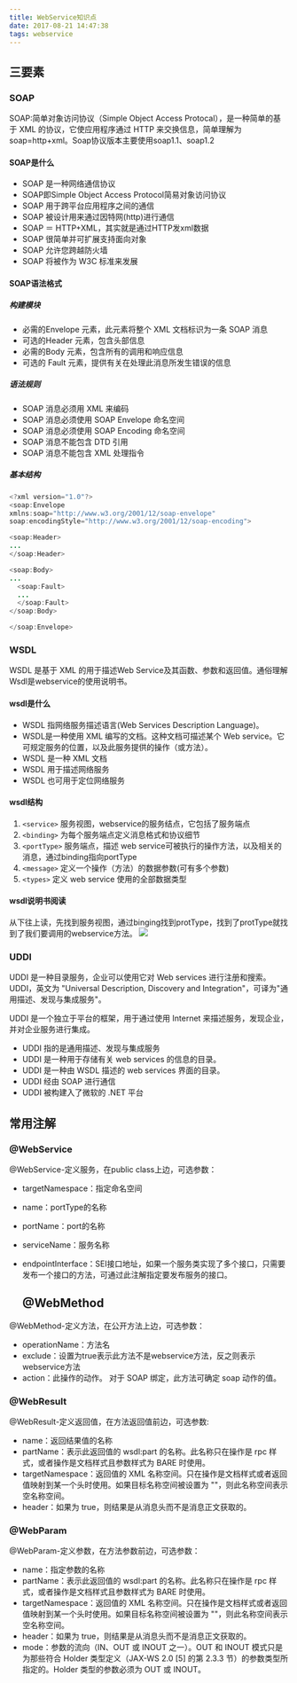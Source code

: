 ```yaml
---
title: WebService知识点
date: 2017-08-21 14:47:38
tags: webservice
---
```

## 三要素 ##
### SOAP ###
SOAP:简单对象访问协议（Simple Object Access Protocal），是一种简单的基于 XML 的协议，它使应用程序通过 HTTP 来交换信息，简单理解为soap=http+xml。Soap协议版本主要使用soap1.1、soap1.2<!--more-->
#### SOAP是什么 ####
- SOAP 是一种网络通信协议
- SOAP即Simple Object Access Protocol简易对象访问协议
- SOAP 用于跨平台应用程序之间的通信
- SOAP 被设计用来通过因特网(http)进行通信
- SOAP ＝ HTTP+XML，其实就是通过HTTP发xml数据
- SOAP 很简单并可扩展支持面向对象
- SOAP 允许您跨越防火墙
- SOAP 将被作为 W3C 标准来发展

#### SOAP语法格式 ####
##### 构建模块 #####
- 必需的Envelope 元素，此元素将整个 XML 文档标识为一条 SOAP 消息
- 可选的Header 元素，包含头部信息
- 必需的Body 元素，包含所有的调用和响应信息 
- 可选的 Fault 元素，提供有关在处理此消息所发生错误的信息

##### 语法规则 #####
- SOAP 消息必须用 XML 来编码
- SOAP 消息必须使用 SOAP Envelope 命名空间
- SOAP 消息必须使用 SOAP Encoding 命名空间
- SOAP 消息不能包含 DTD 引用
- SOAP 消息不能包含 XML 处理指令

##### 基本结构 #####
```java
<?xml version="1.0"?>
<soap:Envelope
xmlns:soap="http://www.w3.org/2001/12/soap-envelope"
soap:encodingStyle="http://www.w3.org/2001/12/soap-encoding">

<soap:Header>
...
</soap:Header>

<soap:Body>
...
  <soap:Fault>
  ...
  </soap:Fault>
</soap:Body>

</soap:Envelope> 
```
### WSDL ###
WSDL 是基于 XML 的用于描述Web Service及其函数、参数和返回值。通俗理解Wsdl是webservice的使用说明书。

#### wsdl是什么 ####
- WSDL 指网络服务描述语言(Web Services Description Language)。
- WSDL是一种使用 XML 编写的文档。这种文档可描述某个 Web service。它可规定服务的位置，以及此服务提供的操作（或方法）。
- WSDL 是一种 XML 文档
- WSDL 用于描述网络服务
- WSDL 也可用于定位网络服务

#### wsdl结构 ####


1. `<service>`    服务视图，webservice的服务结点，它包括了服务端点
2. `<binding>`     为每个服务端点定义消息格式和协议细节
3. `<portType>`   服务端点，描述 web service可被执行的操作方法，以及相关的消息，通过binding指向portType
4. `<message>`  定义一个操作（方法）的数据参数(可有多个参数)
5. `<types>`       定义 web service 使用的全部数据类型

#### wsdl说明书阅读 ####
从下往上读，先找到服务视图，通过binging找到protType，找到了protType就找到了我们要调用的webservice方法。
![](https://raw.githubusercontent.com/wqh8522/my_note/pic/redit/Oy0c8Ll.png)

### UDDI ###
UDDI 是一种目录服务，企业可以使用它对 Web services 进行注册和搜索。
UDDI，英文为 "Universal Description, Discovery and Integration"，可译为"通用描述、发现与集成服务"。

UDDI 是一个独立于平台的框架，用于通过使用 Internet 来描述服务，发现企业，并对企业服务进行集成。

- UDDI 指的是通用描述、发现与集成服务
- UDDI 是一种用于存储有关 web services 的信息的目录。
- UDDI 是一种由 WSDL 描述的 web services 界面的目录。
- UDDI 经由 SOAP 进行通信
- UDDI 被构建入了微软的 .NET 平台

## 常用注解 ##
### @WebService ###
@WebService-定义服务，在public class上边，可选参数：
- targetNamespace：指定命名空间
- name：portType的名称
- portName：port的名称
- serviceName：服务名称
- endpointInterface：SEI接口地址，如果一个服务类实现了多个接口，只需要发布一个接口的方法，可通过此注解指定要发布服务的接口。

	##	@WebMethod ###
@WebMethod-定义方法，在公开方法上边，可选参数：
- operationName：方法名
- exclude：设置为true表示此方法不是webservice方法，反之则表示webservice方法
- action：此操作的动作。 对于 SOAP 绑定，此方法可确定 soap 动作的值。 

### @WebResult ###
@WebResult-定义返回值，在方法返回值前边，可选参数:
- name：返回结果值的名称
- partName：表示此返回值的 wsdl:part 的名称。此名称只在操作是 rpc 样式，或者操作是文档样式且参数样式为 BARE 时使用。 
- targetNamespace：返回值的 XML 名称空间。只在操作是文档样式或者返回值映射到某一个头时使用。如果目标名称空间被设置为 ""，则此名称空间表示空名称空间。
- header：如果为 true，则结果是从消息头而不是消息正文获取的。 

### @WebParam ###
@WebParam-定义参数，在方法参数前边，可选参数：
- name：指定参数的名称
- partName：表示此返回值的 wsdl:part 的名称。此名称只在操作是 rpc 样式，或者操作是文档样式且参数样式为 BARE 时使用。 
- targetNamespace：返回值的 XML 名称空间。只在操作是文档样式或者返回值映射到某一个头时使用。如果目标名称空间被设置为 ""，则此名称空间表示空名称空间。
- header：如果为 true，则结果是从消息头而不是消息正文获取的。 
- mode：参数的流向（IN、OUT 或 INOUT 之一）。OUT 和 INOUT 模式只是为那些符合 Holder 类型定义（JAX-WS 2.0 [5] 的第 2.3.3 节）的参数类型所指定的。Holder 类型的参数必须为 OUT 或 INOUT。 



